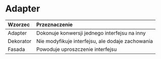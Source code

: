 # Adapter





| Wzorzec | Przeznaczenie |
| :--- | :--- |
| Adapter | Dokonuje konwersji jednego interfejsu na inny |
| Dekorator | Nie modyfikuje interfejsu, ale dodaje zachowania |
| Fasada | Powoduje uproszczenie interfejsu |



